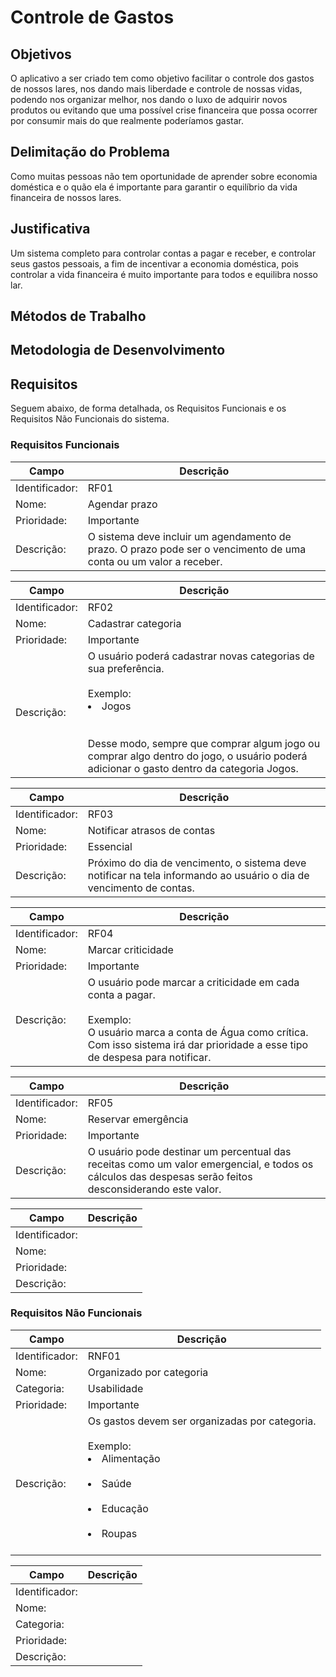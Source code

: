 # Controle de Gastos

## Objetivos

O aplicativo a ser criado tem como objetivo facilitar o controle dos gastos de nossos lares, nos dando mais liberdade e controle de nossas vidas, podendo nos organizar melhor, nos dando o luxo de adquirir novos produtos ou evitando que uma possível crise financeira que possa ocorrer por consumir mais do que realmente poderíamos gastar.

## Delimitação do Problema

Como muitas pessoas não tem oportunidade de aprender sobre economia doméstica e o quão ela é importante para garantir o equilíbrio da vida financeira de nossos lares.

## Justificativa

Um sistema completo para controlar contas a pagar e receber, e controlar seus gastos pessoais, a fim de incentivar a economia doméstica, pois controlar a vida financeira é muito importante para todos e equilibra nosso lar.

## Métodos de Trabalho

## Metodologia de Desenvolvimento

## Requisitos

Seguem abaixo, de forma detalhada, os Requisitos Funcionais e os Requisitos Não Funcionais do sistema.

### Requisitos Funcionais

| Campo          | Descrição                                                    |
| -------------- | ------------------------------------------------------------ |
| Identificador: | RF01                                                         |
| Nome:          | Agendar prazo                                                |
| Prioridade:    | Importante                                                   |
| Descrição:     | O sistema deve incluir um agendamento de prazo. O prazo pode ser o vencimento de uma conta ou um valor a receber. |

| Campo          | Descrição                                                    |
| -------------- | ------------------------------------------------------------ |
| Identificador: | RF02                                                         |
| Nome:          | Cadastrar categoria                                          |
| Prioridade:    | Importante                                                   |
| Descrição:     | O usuário poderá cadastrar novas categorias de sua preferência.<br><br>Exemplo:<br><li>Jogos</li><br><br>Desse modo, sempre que comprar algum jogo ou comprar algo dentro do jogo, o usuário poderá adicionar o gasto dentro da categoria Jogos. |

| Campo          | Descrição                                                    |
| -------------- | ------------------------------------------------------------ |
| Identificador: | RF03                                                         |
| Nome:          | Notificar atrasos de contas                                  |
| Prioridade:    | Essencial                                                    |
| Descrição:     | Próximo do dia de vencimento, o sistema deve notificar na tela informando ao usuário o dia de vencimento de contas. |

| Campo          | Descrição                                                    |
| -------------- | ------------------------------------------------------------ |
| Identificador: | RF04                                                         |
| Nome:          | Marcar criticidade                                           |
| Prioridade:    | Importante                                                   |
| Descrição:     | O usuário pode marcar a criticidade em cada conta a pagar.<br><br>Exemplo:<br>O usuário marca a conta de Água como crítica. Com isso sistema irá dar prioridade a esse tipo de despesa para notificar. |

| Campo          | Descrição                                                    |
| -------------- | ------------------------------------------------------------ |
| Identificador: | RF05                                                         |
| Nome:          | Reservar emergência                                          |
| Prioridade:    | Importante                                                   |
| Descrição:     | O usuário pode destinar um percentual das receitas como um valor emergencial, e todos os cálculos das despesas serão feitos desconsiderando este valor. |

| Campo          | Descrição |
| -------------- | --------- |
| Identificador: |           |
| Nome:          |           |
| Prioridade:    |           |
| Descrição:     |           |

### Requisitos Não Funcionais

| Campo          | Descrição                                                    |
| -------------- | ------------------------------------------------------------ |
| Identificador: | RNF01                                                        |
| Nome:          | Organizado por categoria                                     |
| Categoria:     | Usabilidade                                                  |
| Prioridade:    | Importante                                                   |
| Descrição:     | Os gastos devem ser organizadas por categoria.<br><br/>Exemplo:<br><li>Alimentação</li><br><li>Saúde</li><br/><li>Educação</li><br/><li>Roupas</li><br/> |

| Campo          | Descrição |
| -------------- | --------- |
| Identificador: |           |
| Nome:          |           |
| Categoria:     |           |
| Prioridade:    |           |
| Descrição:     |           |
